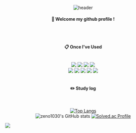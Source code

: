 <div align="center"> 

![header](https://capsule-render.vercel.app/api?type=waving&color=6699FF&height=150&section=header&text=ZENO&fontColor=ffffff&fontSize=70&animation=twinkle&fontAlignY=35&desc=%20&descAlignY=62&descAlign=62)
  
####  :wave: Welcome my github profile !


 <br/>
 <br/>
  
####  :clipboard: Once I've Used 


 <br/>
  
<img src="https://img.shields.io/badge/springboot-6DB33F?style=for-the-badge&logo=springboot&logoColor=white">
<img src="https://img.shields.io/badge/Kotlin-E34F26?style=for-the-badge&logo=Kotlin&logoColor=white">
<img src="https://img.shields.io/badge/Python-1572B6?style=for-the-badge&logo=Python&logoColor=white"> 
<img src="https://img.shields.io/badge/MySQL-4479A1?style=for-the-badge&logo=MySQL&logoColor=white"><br>
<img src="https://img.shields.io/badge/mongodb-47A248?style=for-the-badge&logo=mongodb&logoColor=white">
<img src="https://img.shields.io/badge/aws-232F3E.svg?style=for-the-badge&logo=amazonaws&logoColor=white">
<img src="https://img.shields.io/badge/github-181717?style=for-the-badge&logo=github&logoColor=white">
<img src="https://img.shields.io/badge/VSCode-007ACC?style=for-the-badge&logo=VisualStudioCode&logoColor=white">
<img src="https://img.shields.io/badge/IntelliJ-000000?style=for-the-badge&logo=intellijidea&logoColor=white">
 
   <br/>
   <br/>
 
#### :pencil2: Study log
 
  <br/>
  
[![Top Langs](https://github-readme-stats.vercel.app/api/top-langs/?username=zeno1030&layout=compact)](https://github.com/anuraghazra/github-readme-stats)<br>
![zeno1030's GitHub stats](https://github-readme-stats.vercel.app/api?username=zeno1030&show_icons=true&theme=transparent)
[![Solved.ac Profile](http://mazassumnida.wtf/api/generate_badge?boj=zeno1030)](https://solved.ac/zeno1030)
  

</div>

![](./profile-3d-contrib/profile-south-season-animate.svg)
